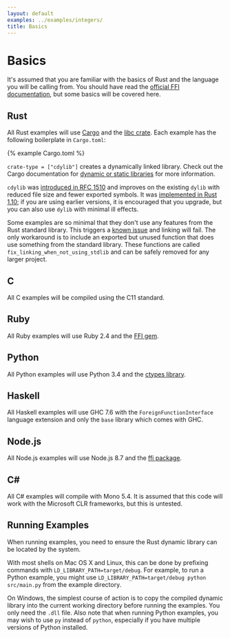 ```yaml
---
layout: default
examples: ../examples/integers/
title: Basics
---
```


# Basics

It's assumed that you are familiar with the basics of Rust and the
language you will be calling from. You should have read the
[official FFI documentation][official], but some basics will be
covered here.

## Rust

All Rust examples will use [Cargo] and the [libc crate][libc]. Each
example has the following boilerplate in `Cargo.toml`:

{% example Cargo.toml %}

`crate-type = ["cdylib"]` creates a dynamically linked library.
Check out the Cargo documentation for
[dynamic or static libraries][dyn-stat] for more information.

`cdylib` was [introduced in RFC 1510][rfc1510] and improves on the
existing `dylib` with reduced file size and fewer exported symbols. It
was [implemented in Rust 1.10][rust-1.10]; if you are using earlier
versions, it is encouraged that you upgrade, but you can also use
`dylib` with minimal ill effects.

Some examples are so minimal that they don't use any features from the
Rust standard library. This triggers a [known issue][rust-18807] and
linking will fail. The only workaround is to include an exported but
unused function that does use something from the standard
library. These functions are called
`fix_linking_when_not_using_stdlib` and can be safely removed for any
larger project.

## C

All C examples will be compiled using the C11 standard.

## Ruby

All Ruby examples will use Ruby 2.4 and the [FFI gem][gem].

## Python

All Python examples will use Python 3.4 and the [ctypes library][ctypes].

## Haskell

All Haskell examples will use GHC 7.6 with the `ForeignFunctionInterface`
language extension and only the `base` library which comes with GHC.

## Node.js

All Node.js examples will use Node.js 8.7 and the [ffi package][node-ffi].

## C\#

All C# examples will compile with Mono 5.4. It is assumed that this
code will work with the Microsoft CLR frameworks, but this is
untested.

## Running Examples

When running examples, you need to ensure the Rust dynamic library
can be located by the system.

With most shells on Mac OS X and Linux, this can be done by prefixing
commands with `LD_LIBRARY_PATH=target/debug`.  For example, to run a
Python example, you might use
`LD_LIBRARY_PATH=target/debug python src/main.py` from the example
directory.

On Windows, the simplest course of action is to copy the compiled
dynamic library into the current working directory before running the
examples.  You only need the `.dll` file.  Also note that when
running Python examples, you may wish to use `py` instead of
`python`, especially if you have multiple versions of Python
installed.

[official]: https://doc.rust-lang.org/book/ffi.html
[Cargo]: https://crates.io/
[libc]: http://doc.rust-lang.org/libc/libc/index.html
[dyn-stat]: http://doc.crates.io/manifest.html#building-dynamic-or-static-libraries
[rfc1510]: https://github.com/rust-lang/rfcs/blob/master/text/1510-cdylib.md
[rust-1.10]: https://blog.rust-lang.org/2016/07/07/Rust-1.10.html
[rust-18807]: https://github.com/rust-lang/rust/issues/18807
[gem]: https://github.com/ffi/ffi
[ctypes]: https://docs.python.org/3/library/ctypes.html
[node-ffi]: https://www.npmjs.com/package/node-ffi
